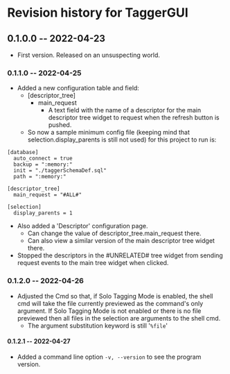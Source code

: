 # Revision history for TaggerGUI

## 0.1.0.0 -- 2022-04-23

* First version. Released on an unsuspecting world.

### 0.1.1.0 -- 2022-04-25

* Added a new configuration table and field: 
  * [descriptor_tree]
    * main_request
      * A text field with the name of a descriptor for the main descriptor tree widget 
      to request when the refresh button is pushed.
  * So now a sample minimum config file (keeping mind that selection.display_parents is still not used)
  for this project to run is:
```
[database]
  auto_connect = true
  backup = ":memory:"
  init = "./taggerSchemaDef.sql"
  path = ":memory:"

[descriptor_tree]
  main_request = "#ALL#"

[selection]
  display_parents = 1
```
* Also added a 'Descriptor' configuration page.
  * Can change the value of descriptor_tree.main_request there.
  * Can also view a similar version of the main descriptor tree widget there.
* Stopped the descriptors in the #UNRELATED# tree widget from sending request events
to the main tree widget when clicked.

### 0.1.2.0 -- 2022-04-26

* Adjusted the Cmd so that, if Solo Tagging Mode is enabled, the shell cmd
will take the file currently previewed as the command's only argument.
If Solo Tagging Mode is not enabled or there is no file previewed then all files in the
selection are arguments to the shell cmd.
  * The argument substitution keyword is still '`%file`'

#### 0.1.2.1 -- 2022-04-27

* Added a command line option `-v, --version` to see the program version.